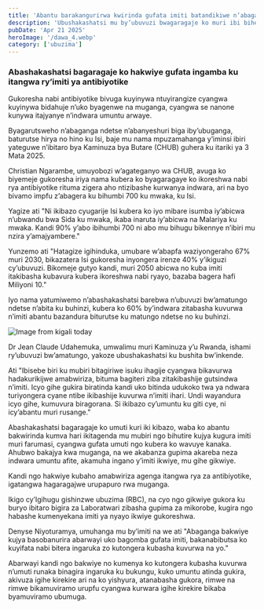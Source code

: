 ```yaml
---
title: 'Abantu barakangurirwa kwirinda gufata imiti batandikiwe n’abaganga'
description: 'Ubushakashatsi mu by’ubuvuzi bwagaragaje ko muri ibi bihe abantu ibihumbi 700 ku Isi, bapfa buri mwaka bazira ikoreshwa nabi ry’imiti ya antibiyotike (antibiotique), kimwe n’indi miti iba yafashwe mu buryo budakwiye, igiraingarukaku buzima bw’abantu, bagasabwa gufata iyo bandikiwe na muganga.'
pubDate: 'Apr 21 2025'
heroImage: '/dawa_4.webp'
category: ['ubuzima']
---
```


### Abashakashatsi bagaragaje ko hakwiye gufata ingamba ku itangwa ry’imiti ya antibiyotike

Gukoresha nabi antibiyotike bivuga kuyinywa ntuyirangize cyangwa kuyinywa bidahuje n’uko byagenwe na muganga, cyangwa se nanone kunywa itajyanye n’indwara umuntu arwaye.

Byagarutsweho n’abaganga ndetse n’abanyeshuri biga iby’ubuganga, baturutse hirya no hino ku Isi, baje mu nama mpuzamahanga y’iminsi ibiri yateguwe n’ibitaro bya Kaminuza bya Butare (CHUB) guhera ku itariki ya 3 Mata 2025.

Christian Ngarambe, umuyobozi w’agateganyo wa CHUB, avuga ko biyemeje gukoresha iriya nama kubera ko byagaragaye ko ikoreshwa nabi rya antibiyotike rituma zigera aho ntizibashe kurwanya indwara, ari na byo bivamo impfu z’abagera ku bihumbi 700 ku mwaka, ku Isi.

Yagize ati "Ni ikibazo cyugarije Isi kubera ko iyo mibare isumba iy’abicwa n’ubwandu bwa Sida ku mwaka, ikaba inaruta iy’abicwa na Malariya ku mwaka. Kandi 90% y’abo ibihumbi 700 ni abo mu bihugu bikennye n’ibiri mu nzira y’amajyambere."

Yunzemo ati "Hatagize igihinduka, umubare w’abapfa waziyongeraho 67% muri 2030, bikazatera Isi gukoresha inyongera irenze 40% y’ikiguzi cy’ubuvuzi. Bikomeje gutyo kandi, muri 2050 abicwa no kuba imiti itakibasha kubavura kubera ikoreshwa nabi ryayo, bazaba bagera hafi Miliyoni 10."

Iyo nama yatumiwemo n’abashakashatsi barebwa n’ubuvuzi bw’amatungo ndetse n’abita ku buhinzi, kubera ko 60% by’indwara zitabasha kuvurwa n’imiti abantu bazandura biturutse ku matungo ndetse no ku buhinzi.

![Image from kigali today](https://www.kigalitoday.com/IMG/jpg/img_20250404_120421_722.jpg)

Dr Jean Claude Udahemuka, umwalimu muri Kaminuza y’u Rwanda, ishami ry’ubuvuzi bw’amatungo, yakoze ubushakashatsi ku bushita bw’inkende.

Ati "Ibisebe biri ku mubiri bitagiriwe isuku ihagije cyangwa bikavurwa hadakurikijwe amabwiriza, bituma bagiteri ziba zitakibashije gutsindwa n’imiti. Icyo gihe gukira biratinda kandi uko bitinda udukoko twa ya ndwara turiyongera cyane ntibe ikibashije kuvurwa n’imiti ihari. Undi wayandura icyo gihe, kumuvura biragorana. Si ikibazo cy’umuntu ku giti cye, ni icy’abantu muri rusange."

Abashakashatsi bagaragaje ko umuti kuri iki kibazo, waba ko abantu bakwirinda kumva hari ikitagenda mu mubiri ngo bihutire kujya kugura imiti muri farumasi, cyangwa gufata umuti ngo kubera ko wavuye kanaka. Ahubwo bakajya kwa muganga, na we akabanza gupima akareba neza indwara umuntu afite, akamuha ingano y’imiti ikwiye, mu gihe gikwiye.

Kandi ngo hakwiye kubaho amabwiriza agenga itangwa rya za antibiyotike, igatangwa hagaragajwe urupapuro rwa muganga.

Ikigo cy’Igihugu gishinzwe ubuzima (RBC), na cyo ngo gikwiye gukora ku buryo ibitaro bigira za Laboratwari zibasha gupima za mikorobe, kugira ngo habashe kumenyekana imiti ya nyayo ikwiye gukoreshwa.

Denyse Niyoturamya, umuhanga mu by’imiti na we ati "Abaganga bakwiye kujya basobanurira abarwayi uko bagomba gufata imiti, bakanabibutsa ko kuyifata nabi bitera ingaruka zo kutongera kubasha kuvurwa na yo."

Abarwayi kandi ngo bakwiye no kumenya ko kutongera kubasha kuvurwa n’umuti runaka binagira ingaruka ku bukungu, kuko umuntu atinda gukira, akivuza igihe kirekire ari na ko yishyura, atanabasha gukora, rimwe na rimwe bikamuviramo urupfu cyangwa kurwara igihe kirekire bikaba byamuviramo ubumuga.
